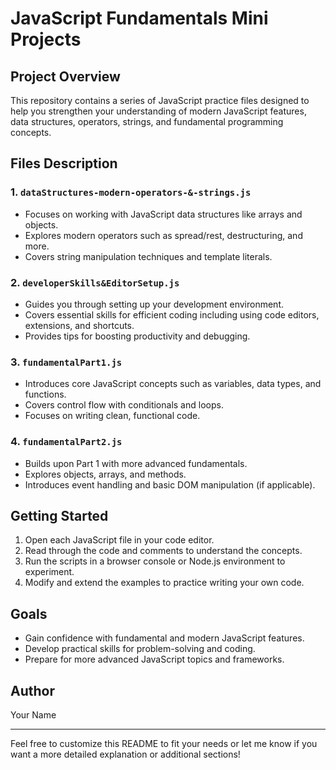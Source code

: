 # JavaScript Fundamentals Mini Projects

## Project Overview

This repository contains a series of JavaScript practice files designed to help you strengthen your understanding of modern JavaScript features, data structures, operators, strings, and fundamental programming concepts.

## Files Description

### 1. `dataStructures-modern-operators-&-strings.js`

- Focuses on working with JavaScript data structures like arrays and objects.
- Explores modern operators such as spread/rest, destructuring, and more.
- Covers string manipulation techniques and template literals.

### 2. `developerSkills&EditorSetup.js`

- Guides you through setting up your development environment.
- Covers essential skills for efficient coding including using code editors, extensions, and shortcuts.
- Provides tips for boosting productivity and debugging.

### 3. `fundamentalPart1.js`

- Introduces core JavaScript concepts such as variables, data types, and functions.
- Covers control flow with conditionals and loops.
- Focuses on writing clean, functional code.

### 4. `fundamentalPart2.js`

- Builds upon Part 1 with more advanced fundamentals.
- Explores objects, arrays, and methods.
- Introduces event handling and basic DOM manipulation (if applicable).

## Getting Started

1. Open each JavaScript file in your code editor.
2. Read through the code and comments to understand the concepts.
3. Run the scripts in a browser console or Node.js environment to experiment.
4. Modify and extend the examples to practice writing your own code.

## Goals

- Gain confidence with fundamental and modern JavaScript features.
- Develop practical skills for problem-solving and coding.
- Prepare for more advanced JavaScript topics and frameworks.

## Author

Your Name

---

Feel free to customize this README to fit your needs or let me know if you want a more detailed explanation or additional sections!
